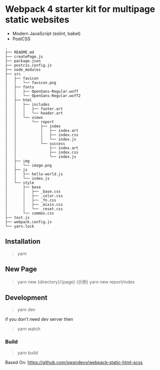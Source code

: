 # Webpack 4 starter kit for multipage static websites
* Modern JavaScript (eslint, babel)
* PostCSS

```
.
├── README.md
├── createPage.js
├── package.json
├── postcss.config.js
├── node_modules
├── src
│   ├── favicon
│   │   └── favicon.png
│   ├── fonts
│   │   ├── OpenSans-Regular.woff
│   │   └── OpenSans-Regular.woff2
│   ├── html
│   │   ├── includes
│   │   │   ├── footer.art
│   │   │   └── header.art
│   │   └── views
│   │       └── report
│   │           ├── index
│   │           │   ├── index.art
│   │           │   ├── index.css
│   │           │   └── index.js
│   │           └── success
│   │               ├── index.art
│   │               ├── index.css
│   │               └── index.js
│   ├── img
│   │   └── image.png
│   ├── js
│   │   ├── hello-world.js
│   │   └── index.js
│   └── style
│       ├── base
│       │   ├── _base.css
│       │   ├── _color.css
│       │   ├── _fn.css
│       │   ├── _mixin.css
│       │   └── _reset.css
│       └── common.css
├── test.js
├── webpack.config.js
└── yarn.lock
```

## Installation
> yarn

## New Page
> yarn new {directory}/{page}
> (示例) yarn new report/index
## Development
> yarn dev

if you don't need dev server then

> yarn watch
### Build
>yarn build


Based On: https://github.com/swandevv/webpack-static-html-scss
